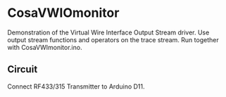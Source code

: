CosaVWIOmonitor
===============
Demonstration of the Virtual Wire Interface Output Stream driver. 
Use output stream functions and operators on the trace stream.
Run together with CosaVWImonitor.ino.

Circuit
-------
Connect RF433/315 Transmitter to Arduino D11.


